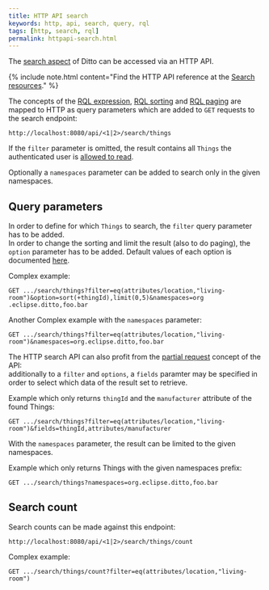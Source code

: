 ```yaml
---
title: HTTP API search
keywords: http, api, search, query, rql
tags: [http, search, rql]
permalink: httpapi-search.html
---
```


The [search aspect](basic-search.html) of Ditto can be accessed via an HTTP API.

{% include note.html content="Find the HTTP API reference at the 
    [Search resources](http-api-doc.html?urls.primaryName=api2#/Search)." %}

The concepts of the [RQL expression](basic-rql.html#rql-filter), [RQL sorting](basic-rql.html#rql-sorting) and 
[RQL paging](basic-search.html#rql-paging-deprecated) are mapped to HTTP as query parameters which are added to `GET` requests
to the search endpoint:

```
http://localhost:8080/api/<1|2>/search/things
```

If the `filter` parameter is omitted, the result contains all `Things` the authenticated user is 
[allowed to read](basic-auth.html).

Optionally a `namespaces` parameter can be added to search only in the given namespaces.  


## Query parameters

In order to define for which `Things` to search, the `filter` query parameter has to be added.<br/>
In order to change the sorting and limit the result (also to do paging), the `option` parameter has to be added.
Default values of each option is documented [here](basic-search.html#sorting-and-paging-options).

Complex example:
```
GET .../search/things?filter=eq(attributes/location,"living-room")&option=sort(+thingId),limit(0,5)&namespaces=org
.eclipse.ditto,foo.bar
```

Another Complex example with the `namespaces` parameter:
```
GET .../search/things?filter=eq(attributes/location,"living-room")&namespaces=org.eclipse.ditto,foo.bar
```

The HTTP search API can also profit from the [partial request](httpapi-concepts.html#partial-requests) concept of the API:<br/>
additionally to a `filter` and `options`, a `fields` paramter may be specified in order to select which data of the result
set to retrieve.

Example which only returns `thingId` and the `manufacturer` attribute of the found Things:
```
GET .../search/things?filter=eq(attributes/location,"living-room")&fields=thingId,attributes/manufacturer
```

With the `namespaces` parameter, the result can be limited to the given namespaces.

Example which only returns Things with the given namespaces prefix:
```
GET .../search/things?namespaces=org.eclipse.ditto,foo.bar
```

## Search count
Search counts can be made against this endpoint:

```
http://localhost:8080/api/<1|2>/search/things/count
```

Complex example:
```
GET .../search/things/count?filter=eq(attributes/location,"living-room")
```
